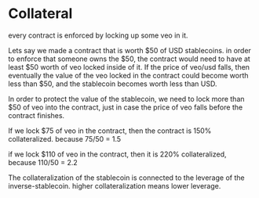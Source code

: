 Collateral
========

every contract is enforced by locking up some veo in it.

Lets say we made a contract that is worth $50 of USD stablecoins.
in order to enforce that someone owns the $50, the contract would need to have at least $50 worth of veo locked inside of it.
If the price of veo/usd falls, then eventually the value of the veo locked in the contract could become worth less than $50, and the stablecoin becomes worth less than USD.

In order to protect the value of the stablecoin, we need to lock more than $50 of veo into the contract, just in case the price of veo falls before the contract finishes.

If we lock $75 of veo in the contract, then the contract is 150% collateralized. because 75/50 = 1.5

if we lock $110 of veo in the contract, then it is 220% collateralized, because 110/50 = 2.2

The collateralization of the stablecoin is connected to the leverage of the inverse-stablecoin.
higher collateralization means lower leverage.